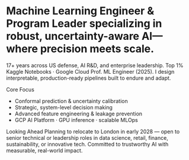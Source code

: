 # Machine Learning Engineer & Program Leader specializing in robust, uncertainty-aware AI—where precision meets scale.
<!--
**LEDazzio01/LEDazzio01** is a ✨ _special_ ✨ repository because its `README.md` (this file) appears on your GitHub profile.

Here are some ideas to get you started:

- 🔭 I’m currently working on ...
- 🌱 I’m currently learning ...
- 👯 I’m looking to collaborate on ...
- 🤔 I’m looking for help with ...
- 💬 Ask me about ...
- 📫 How to reach me: ...
- 😄 Pronouns: ...
- ⚡ Fun fact: ...
-->
17+ years across US defense, AI R&D, and enterprise leadership. Top 1% Kaggle Notebooks · Google Cloud Prof. ML Engineer (2025). I design interpretable, production-ready pipelines built to endure and adapt.

Core Focus
 - Conformal prediction & uncertainty calibration
 - Strategic, system-level decision making
 - Advanced feature engineering & leakage prevention
 - GCP AI Platform · GPU inference · scalable MLOps

Looking Ahead
Planning to relocate to London in early 2028 — open to senior technical or leadership roles in data science, retail, finance, sustainability, or innovative tech. Committed to trustworthy AI with measurable, real-world impact.
